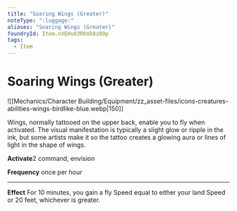 ```yaml
---
title: "Soaring Wings (Greater)"
noteType: ":luggage:"
aliases: "Soaring Wings (Greater)"
foundryId: Item.nXEHv03R0Xk8z89p
tags:
  - Item
---
```


# Soaring Wings (Greater)
![[Mechanics/Character Building/Equipment/zz_asset-files/icons-creatures-abilities-wings-birdlike-blue.webp|150]]

Wings, normally tattooed on the upper back, enable you to fly when activated. The visual manifestation is typically a slight glow or ripple in the ink, but some artists make it so the tattoo creates a glowing aura or lines of light in the shape of wings.

**Activate**2 command, envision

**Frequency** once per hour

* * *

**Effect** For 10 minutes, you gain a fly Speed equal to either your land Speed or 20 feet, whichever is greater.
